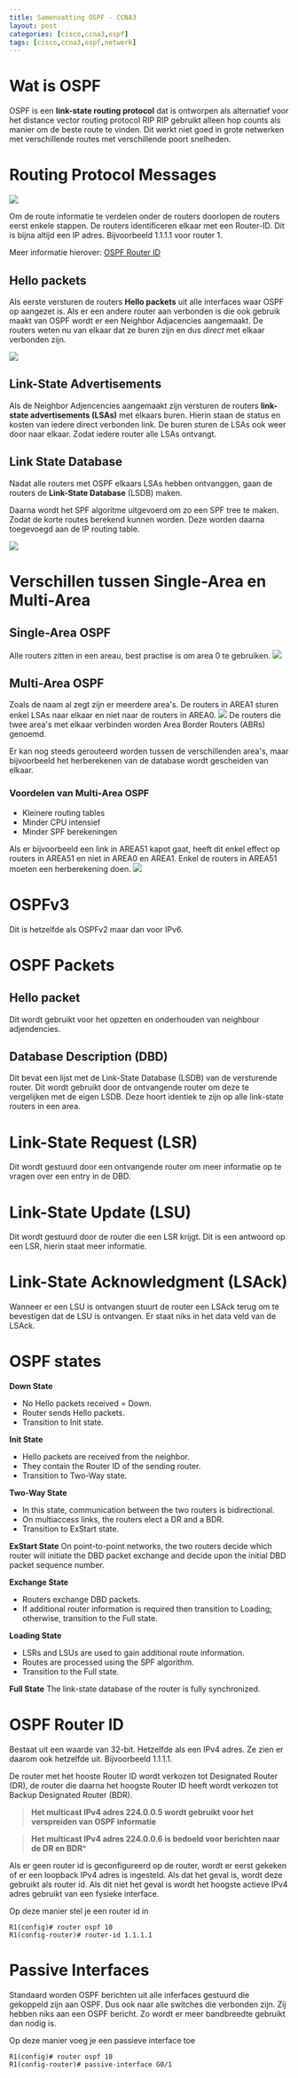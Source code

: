 ```yaml
---
title: Samenvatting OSPF - CCNA3
layout: post
categories: [cisco,ccna3,ospf]
tags: [cisco,ccna3,ospf,netwerk]
---
```


# Wat is OSPF
OSPF is een **link-state routing protocol** dat is ontworpen als alternatief voor het distance vector routing protocol RIP
RIP gebruikt alleen hop counts als manier om de beste route te vinden. Dit werkt niet goed in grote netwerken met verschillende routes met verschillende poort snelheden.

# Routing Protocol Messages
![](https://i.imgur.com/Ubwe8cs.png)

Om de route informatie te verdelen onder de routers doorlopen de routers eerst enkele stappen.
De routers identificeren elkaar met een Router-ID. Dit is bijna altijd een IP adres. Bijvoorbeeld 1.1.1.1 voor router 1. 

Meer informatie hierover:  [OSPF Router ID](#ospf-router-id)

## Hello packets
Als eerste versturen de routers **Hello packets** uit alle interfaces waar OSPF op aangezet is. Als er een andere router aan verbonden is die ook gebruik maakt van OSPF wordt er een Neighbor Adjacencies aangemaakt. De routers weten nu van elkaar dat ze buren zijn en dus *direct* met elkaar verbonden zijn.

![](https://i.imgur.com/0OBqBAS.png)

## Link-State Advertisements
Als de Neighbor Adjencencies aangemaakt zijn versturen de routers **link-state advertisements (LSAs)** met elkaars buren. Hierin staan de status en kosten van iedere direct verbonden link. De buren sturen de LSAs ook weer door naar elkaar. Zodat iedere router alle LSAs ontvangt.

## Link State Database
Nadat alle routers met OSPF elkaars LSAs hebben ontvanggen, gaan de routers de **Link-State Database** (LSDB) maken.

Daarna wordt het SPF algoritme uitgevoerd om zo een SPF tree te maken. Zodat de korte routes berekend kunnen worden. Deze worden daarna toegevoegd aan de IP routing table.

![](https://i.imgur.com/CrBrV3o.png)


# Verschillen tussen Single-Area en Multi-Area
## Single-Area OSPF
Alle routers zitten in een areau, best practise is om area 0 te gebruiken.
![](https://i.imgur.com/IjDedxS.png)
## Multi-Area OSPF
Zoals de naam al zegt zijn er meerdere area's. De routers in AREA1 sturen enkel LSAs naar elkaar en niet naar de routers in AREA0.
![](https://i.imgur.com/d2dgQ2A.png)
De routers die twee area's met elkaar verbinden worden Area Border Routers (ABRs) genoemd.

Er kan nog steeds gerouteerd worden tussen de verschillenden area's, maar bijvoorbeeld het herberekenen van de database wordt gescheiden van elkaar.

### Voordelen van Multi-Area OSPF
* Kleinere routing tables
* Minder CPU intensief
* Minder SPF berekeningen

Als er bijvoorbeeld een link in AREA51 kapot gaat, heeft dit enkel effect op routers in AREA51 en niet in AREA0 en AREA1. Enkel de routers in AREA51 moeten een herberekening doen.
![](https://i.imgur.com/R4h319J.png)

# OSPFv3
Dit is hetzelfde als OSPFv2 maar dan voor IPv6.

# OSPF Packets
## Hello packet
Dit wordt gebruikt voor het opzetten en onderhouden van neighbour adjendencies.
## Database Description (DBD)
Dit bevat een lijst met de Link-State Database (LSDB) van de versturende router. Dit wordt gebruikt door de ontvangende router om deze te vergelijken met de eigen LSDB. Deze hoort identiek te zijn op alle link-state routers in een area.
# Link-State Request (LSR)
Dit wordt gestuurd door een ontvangende router om meer informatie op te vragen over een entry in de DBD.
# Link-State Update (LSU)
Dit wordt gestuurd door de router die een LSR krijgt. Dit is een antwoord op een LSR, hierin staat meer informatie.
# Link-State Acknowledgment (LSAck)
Wanneer er een LSU is ontvangen stuurt de router een LSAck terug om te bevestigen dat de LSU is ontvangen. Er staat niks in het data veld van de LSAck.

# OSPF states
**Down State**
-   No Hello packets received = Down.
-   Router sends Hello packets.
-   Transition to Init state.

**Init State**
-   Hello packets are received from the neighbor.
-   They contain the Router ID of the sending router.
-   Transition to Two-Way state.

**Two-Way State**
-   In this state, communication between the two routers is bidirectional.
-   On multiaccess links, the routers elect a DR and a BDR.
-   Transition to ExStart state.

**ExStart State**
On point-to-point networks, the two routers decide which router will initiate the DBD packet exchange and decide upon the initial DBD packet sequence number.

**Exchange State**
-   Routers exchange DBD packets.
-   If additional router information is required then transition to Loading; otherwise, transition to the Full state.

**Loading State**
-   LSRs and LSUs are used to gain additional route information.
-   Routes are processed using the SPF algorithm.
-   Transition to the Full state.

**Full State**
The link-state database of the router is fully synchronized.

# OSPF Router ID
Bestaat uit een waarde van 32-bit. Hetzelfde als een IPv4 adres. Ze zien er daarom ook hetzelfde uit. Bijvoorbeeld 1.1.1.1.

De router met het hooste Router ID wordt verkozen tot Designated Router (DR), de router die daarna het hoogste Router ID heeft wordt verkozen tot Backup Designated Router (BDR).

>**Het multicast IPv4 adres 224.0.0.5 wordt gebruikt voor het verspreiden van OSPF informatie**

>**Het multicast IPv4 adres 224.0.0.6 is bedoeld voor berichten naar de DR en BDR***

Als er geen router id is geconfigureerd op de router, wordt er eerst gekeken of er een loopback IPv4 adres is ingesteld. Als dat het geval is, wordt deze gebruikt als router id. Als dit niet het geval is wordt het hoogste actieve IPv4 adres gebruikt van een fysieke interface.

Op deze manier stel je een router id in
```console
R1(config)# router ospf 10
R1(config-router)# router-id 1.1.1.1
```

# Passive Interfaces
Standaard worden OSPF berichten uit alle inferfaces gestuurd die gekoppeld zijn aan OSPF. Dus ook naar alle switches die verbonden zijn. Zij hebben niks aan een OSPF bericht. Zo wordt er meer bandbreedte gebruikt dan nodig is.

Op deze manier voeg je een passieve interface toe
```console
R1(config)# router ospf 10
R1(config-router)# passive-interface G0/1
```
